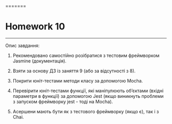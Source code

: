 =======
# Homework 10
____
Опис завдання: 

1. Рекомендовано самостійно розібратися з тестовим фреймворком Jasmine (документація).

2. Взяти за основу ДЗ із заняття 9 (або за відсутності з 8). 

3. Покрити юніт-тестами методи класу за допомогою Mocha.

4. Перевірити юніт-тестами функції, які маніпулюють об’єктами (вхідні параметри в функції) за допомогою Jest (якщо виникнуть проблеми з запуском фреймворку jest - тоді на Mocha).

5. Асершени мають бути як з тестового фреймворку (якщо є), так і з Chai.
